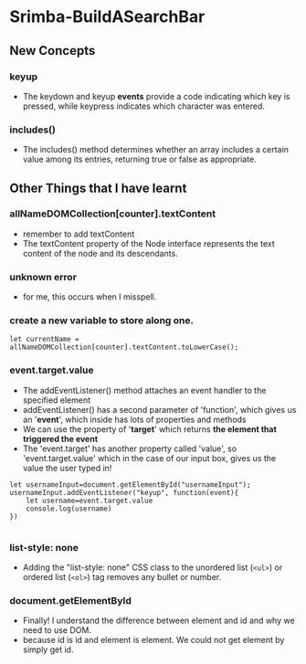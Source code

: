 # Srimba-BuildASearchBar
## New Concepts
### keyup
- The keydown and keyup **events** provide a code indicating which key is pressed, while keypress indicates which character was entered. 
### includes()
- The includes() method determines whether an array includes a certain value among its entries, returning true or false as appropriate.

## Other Things that I have learnt
### allNameDOMCollection[counter].textContent
- remember to add textContent
- The textContent property of the Node interface represents the text content of the node and its descendants.

### unknown error
- for me, this occurs when I misspell.
### create a new variable to store along one.
```
let currentName = allNameDOMCollection[counter].textContent.toLowerCase(); 
```       
### event.target.value 
- The addEventListener() method attaches an event handler to the specified element
- addEventListener() has a second parameter of 'function', which gives us an '**event**', which inside has lots of properties and methods
- We can use the property of '**target**' which returns **the element that triggered the event**
- The 'event.target' has another property called 'value', so 'event.target.value' which in the case of our input box, gives us the value the user typed in!

```
let usernameInput=document.getElementById("usernameInput");
usernameInput.addEventListener("keyup", function(event){
    let username=event.target.value
    console.log(username)
})
    
```
### list-style: none
- Adding the "list-style: none" CSS class to the unordered list (`<ul>`) or ordered list (`<ol>`) tag removes any bullet or number.
### document.getElementById    
- Finally! I understand the difference between element and id and why we need to use DOM.
- because id is id and element is element. We could not get element by simply get id.
